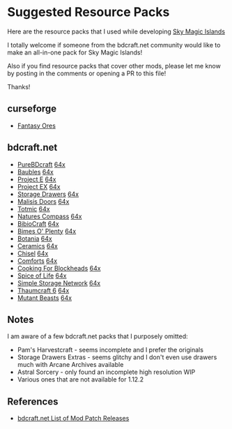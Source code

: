 Suggested Resource Packs
===
Here are the resource packs that I used while developing
[Sky Magic Islands](https://www.curseforge.com/minecraft/modpacks/sky-magic-islands)

I totally welcome if someone from the bdcraft.net community would like
to make an all-in-one pack for Sky Magic Islands!

Also if you find resource packs that cover other mods, please let me
know by posting in the comments or opening a PR to this file!

Thanks!

## curseforge

* [Fantasy Ores](https://www.curseforge.com/minecraft/texture-packs/fantasy-ores-by-cesarzorak)

## bdcraft.net

* [PureBDcraft](https://bdcraft.net/downloads/vanillabdcraft-minecraft/#dl-112) [64x](https://bdcraft.net/download/?z=VanillaBDcraft%20%2064x%20MC112&pack=vanillabdcraft-minecraft&guide=install%2Fminecraft)
* [Baubles](https://bdcraft.net/community/releases-for-mods-f9/baubles-t3373.html) [64x](http://www.mediafire.com/file/3i67390k7dvb8ev/Sphax_Baubles_64x_1.11.2-1.4.4.zip)
* [Project E](https://bdcraft.net/community/releases-for-mods-f9/projecte-t3563.html) [64x](http://www.mediafire.com/file/7r04a7vbpyqqpgz/Sphax_Project_E_Patch_MC112_64x.zip/file)
* [Project EX](https://bdcraft.net/community/releases-for-mods-f9/project-t7668.html) [64x](http://www.mediafire.com/file/y41buf1psnti4aa/Sphax_Project_EX_Patch_MC112_64x.zip/file)
* [Storage Drawers](https://bdcraft.net/community/releases-for-mods-f9/storage-drawers-t3439.html) [64x](http://www.mediafire.com/file/wwxt9o7675hmdz5/Sphax_Storage_Drawers_64x_MC112.zip)
* [Malisis Doors](https://bdcraft.net/community/releases-for-mods-f9/malisis-doors-t3197-s30.html#p39866) [64x](http://www.mediafire.com/file/4pj0uj9n9c3uc5r/Sphax64xMalisis_Doors_V7.3.zip/file)
* [Totmic](https://bdcraft.net/community/work-progress-f8/totemic-t6974.html) [64x](https://www.mediafire.com/file/19i3e14a830b5wx/64x_Sphax_Totemic.zip/file)
* [Natures Compass](https://bdcraft.net/community/releases-for-mods-f9/natures-compass-t6749.html) [64x](https://drive.google.com/open?id=180nRNUxxHA1LfYXI4SAiyxvm9Cj9sl-t)
* [BibioCraft](https://bdcraft.net/community/releases-for-mods-f9/bibliocraft-t1242.html) [64x](http://www.mediafire.com/file/fewchjafyl544ya/Sphax64x_Bibliocraft_MC1.12.zip)
* [Bimes O' Plenty](https://bdcraft.net/community/releases-for-mods-f9/biomes-plenty-t1098.html) [64x](http://www.mediafire.com/file/g3boquq9icd25k1/Sphax64x_BOP_Ver7.0.1.2408.zip/file)
* [Botania](https://bdcraft.net/community/work-progress-f8/botania-t2626.html) [64x](http://www.mediafire.com/file/tvwffobbc7a4b88/Sphax64x_Botania_Ver1.9.349.zip)
* [Ceramics](https://bdcraft.net/community/releases-for-mods-f9/ceramics-t6167.html) [64x](http://www.mediafire.com/file/jkvsk6ly14394va/Sphax64x_Ceramics_MC1.12.2.zip)
* [Chisel](https://bdcraft.net/community/releases-for-mods-f9/chisel-t1681.html) [64x](http://www.mediafire.com/file/q972gm3pnhg8kn3/Sphax64x_Chisel_MC1.12_Ver1.0.0.42.zip/file)
* [Comforts](https://bdcraft.net/community/releases-for-mods-f9/comforts-t6490.html) [64x](https://hanfox.co.uk/download/patch/Comforts/1.12/Sphax_Comforts_64x.zip)
* [Cooking For Blockheads](https://bdcraft.net/community/releases-for-mods-f9/cooking-for-blockheads-t5742.html) [64x](http://www.mediafire.com/file/obae6z41zi0m34m/Sphax64x_Cooking_For_Blockheads_V6.4.x.zip/file)
* [Spice of Life](https://bdcraft.net/community/releases-for-mods-f9/the-spice-life-t3246.html) [64x](https://www.hanfox.co.uk/download/patch/SpiceofLife/1.12/Sphax_SpiceofLife_64x.zip)
* [Simple Storage Network](https://bdcraft.net/community/releases-for-mods-f9/simple-storage-network-t7660.html) [64x](http://www.mediafire.com/file/q0sxql3bg459e3m/Sphax64x_S_S_Network_MC1.12.zip/file)
* [Thaumcraft 6](https://bdcraft.net/community/work-progress-f8/thaumcraft-t1114.html) [64x](http://www.mediafire.com/file/h7290ajiymf6bpy/Sphax64x_Thaumcraft_MC1.12.zip/file)
* [Mutant Beasts](https://bdcraft.net/community/viewtopic.php?t=7735) [64x](https://drive.google.com/file/d/1TKCKmd9WTuB0B7BaucWM1mV-tHuPZeRl/view?usp=sharing)

## Notes

I am aware of a few bdcraft.net packs that I purposely omitted:

* Pam's Harvestcraft - seems incomplete and I prefer the originals
* Storage Drawers Extras - seems glitchy and I don't even use drawers much with Arcane Archives available
* Astral Sorcery - only found an incomplete high resolution WIP
* Various ones that are not available for 1.12.2

## References

* [bdcraft.net List of Mod Patch Releases](https://bdcraft.net/community/releases-for-mods-f9/patch-index-searchable-list-available-mod-textu-t185.html)
